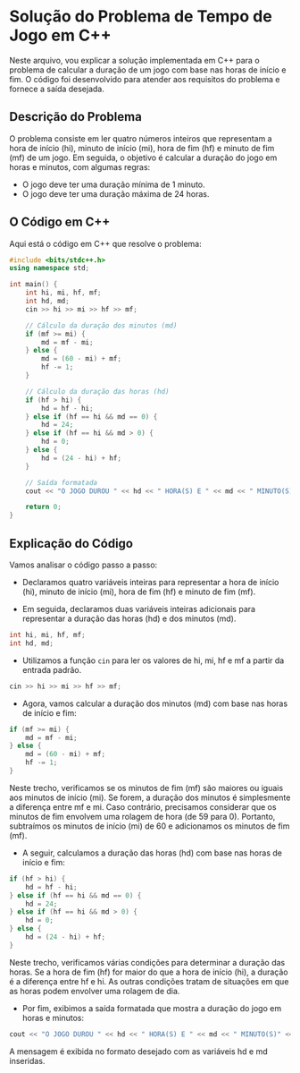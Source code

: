 # Solução do Problema de Tempo de Jogo em C++

Neste arquivo, vou explicar a solução implementada em C++ para o problema de calcular a duração de um jogo com base nas horas de início e fim. O código foi desenvolvido para atender aos requisitos do problema e fornece a saída desejada.

## Descrição do Problema

O problema consiste em ler quatro números inteiros que representam a hora de início (hi), minuto de início (mi), hora de fim (hf) e minuto de fim (mf) de um jogo. Em seguida, o objetivo é calcular a duração do jogo em horas e minutos, com algumas regras:

- O jogo deve ter uma duração mínima de 1 minuto.
- O jogo deve ter uma duração máxima de 24 horas.

## O Código em C++

Aqui está o código em C++ que resolve o problema:

```cpp
#include <bits/stdc++.h>
using namespace std;

int main() {
    int hi, mi, hf, mf;
    int hd, md;
    cin >> hi >> mi >> hf >> mf;

    // Cálculo da duração dos minutos (md)
    if (mf >= mi) {
        md = mf - mi;
    } else {
        md = (60 - mi) + mf;
        hf -= 1;
    }

    // Cálculo da duração das horas (hd)
    if (hf > hi) {
        hd = hf - hi;
    } else if (hf == hi && md == 0) {
        hd = 24;
    } else if (hf == hi && md > 0) {
        hd = 0;
    } else {
        hd = (24 - hi) + hf;
    }

    // Saída formatada
    cout << "O JOGO DUROU " << hd << " HORA(S) E " << md << " MINUTO(S)" << endl;

    return 0;
}
```

## Explicação do Código

Vamos analisar o código passo a passo:

- Declaramos quatro variáveis inteiras para representar a hora de início (hi), minuto de início (mi), hora de fim (hf) e minuto de fim (mf).

- Em seguida, declaramos duas variáveis inteiras adicionais para representar a duração das horas (hd) e dos minutos (md).

```cpp
int hi, mi, hf, mf;
int hd, md;
```

- Utilizamos a função `cin` para ler os valores de hi, mi, hf e mf a partir da entrada padrão.

```cpp
cin >> hi >> mi >> hf >> mf;
```

- Agora, vamos calcular a duração dos minutos (md) com base nas horas de início e fim:

```cpp
if (mf >= mi) {
    md = mf - mi;
} else {
    md = (60 - mi) + mf;
    hf -= 1;
}
```

Neste trecho, verificamos se os minutos de fim (mf) são maiores ou iguais aos minutos de início (mi). Se forem, a duração dos minutos é simplesmente a diferença entre mf e mi. Caso contrário, precisamos considerar que os minutos de fim envolvem uma rolagem de hora (de 59 para 0). Portanto, subtraímos os minutos de início (mi) de 60 e adicionamos os minutos de fim (mf).

- A seguir, calculamos a duração das horas (hd) com base nas horas de início e fim:

```cpp
if (hf > hi) {
    hd = hf - hi;
} else if (hf == hi && md == 0) {
    hd = 24;
} else if (hf == hi && md > 0) {
    hd = 0;
} else {
    hd = (24 - hi) + hf;
}
```

Neste trecho, verificamos várias condições para determinar a duração das horas. Se a hora de fim (hf) for maior do que a hora de início (hi), a duração é a diferença entre hf e hi. As outras condições tratam de situações em que as horas podem envolver uma rolagem de dia.

- Por fim, exibimos a saída formatada que mostra a duração do jogo em horas e minutos:

```cpp
cout << "O JOGO DUROU " << hd << " HORA(S) E " << md << " MINUTO(S)" << endl;
```

A mensagem é exibida no formato desejado com as variáveis hd e md inseridas.